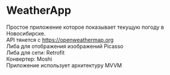 # WeatherApp

Простое приложение которое показывает текущую погоду в Новосибирске.  
API тянется с https://openweathermap.org  
Либа для отображения изображений Picasso  
Либа для сети: Retrofit  
Конвертер: Moshi  
Приложение использует архитектуру MVVM
